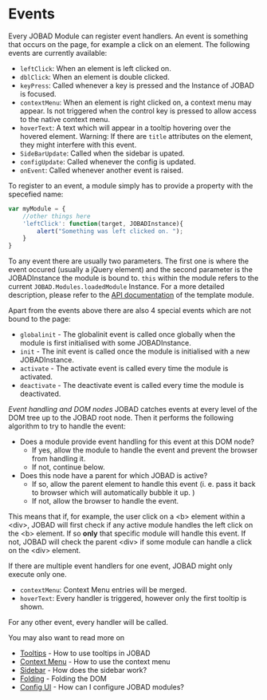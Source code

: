 # Events
Every JOBAD Module can register event handlers. An event is something that occurs on the page, for example a click on an element. 
The following events are currently available: 

* `leftClick`: When an element is left clicked on. 
* `dblClick`: When an element is double clicked. 
* `keyPress`: Called whenever a key is pressed and the Instance of JOBAD is focused. 
* `contextMenu`: When an element is right clicked on, a context menu may appear. Is not triggered when the control key is pressed to allow access to the native context menu. 
* `hoverText`: A text which will appear in a tooltip hovering over the hovered element. Warning: If there are `title` attributes on the element, they might interfere with this event. 
* `SideBarUpdate`: Called when the sidebar is upated. 
* `configUpdate`: Called whenever the config is updated. 
* `onEvent`: Called whenever another event is raised. 

To register to an event, a module simply has to provide a property with the specefied name: 

```javascript
var myModule = {
    //other things here
    'leftClick': function(target, JOBADInstance){
        alert("Something was left clicked on. "); 
    }
}
```

To any event there are usually two parameters. The first one is where the event occured (usually a jQuery element) and the second parameter is the JOBADInstance the module is bound to. `this` within the module refers to the current `JOBAD.Modules.loadedModule` Instance. For a more detailed description, please refer to the [API documentation](../api/template.md) of the template module. 

Apart from the events above there are also 4 special events which are not bound to the page: 

* `globalinit` - The globalinit event is called once globally when the module is first initialised with some JOBADInstance. 
* `init` - The init event is called once the module is initialised with a new JOBADInstance. 
* `activate` - The activate event is called every time the module is activated. 
* `deactivate` - The deactivate event is called every time the module is deactivated. 

*Event handling and DOM nodes*  JOBAD catches events at every level of the DOM tree up to the JOBAD root node. Then it performs the following algorithm to try to handle the event: 

* Does a module provide event handling for this event at this DOM node?
	* If yes, allow the module to handle the event and prevent the browser from handling it. 
	* If not, continue below. 
* Does this node have a parent for which JOBAD is active?
	* If so, allow the parent element to handle this event (i. e. pass it back to browser which will automatically bubble it up. )
	* If not, allow the browser to handle the event. 

This means that if, for example, the user click on a &lt;b&gt; element within a &lt;div&gt;, 
JOBAD will first check if any active module handles the left click on the &lt;b&gt;
element. If so **only** that specific module will handle this event. If not, JOBAD will check the parent &lt;div&gt; if some module can handle a click on 
the &lt;div&gt; element. 

If there are multiple event handlers for one event, JOBAD might only execute only one. 

* `contextMenu`: Context Menu entries will be merged. 
* `hoverText`: Every handler is triggered, however only the first tooltip is shown. 

For any other event, every handler will be called. 

You may also want to read more on 

* [Tooltips](hover.md) - How to use tooltips in JOBAD
* [Context Menu](contextmenu.md) - How to use the context menu
* [Sidebar](sidebar.md) - How does the sidebar work?
* [Folding](folding.md) - Folding the DOM
* [Config UI](config.md) - How can I configure JOBAD modules?